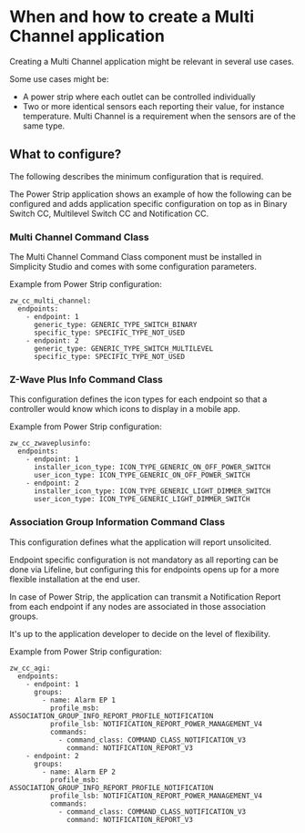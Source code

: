 # When and how to create a Multi Channel application

Creating a Multi Channel application might be relevant in several use cases.

Some use cases might be:
* A power strip where each outlet can be controlled individually
* Two or more identical sensors each reporting their value, for instance temperature. Multi Channel
  is a requirement when the sensors are of the same type.

## What to configure?
The following describes the minimum configuration that is required.

The Power Strip application shows an example of how the following can be configured and adds
application specific configuration on top as in Binary Switch CC, Multilevel Switch CC and
Notification CC.

### Multi Channel Command Class
The Multi Channel Command Class component must be installed in Simplicity Studio and comes with
some configuration parameters.

Example from Power Strip configuration:
```
zw_cc_multi_channel:
  endpoints:
    - endpoint: 1
      generic_type: GENERIC_TYPE_SWITCH_BINARY
      specific_type: SPECIFIC_TYPE_NOT_USED
    - endpoint: 2
      generic_type: GENERIC_TYPE_SWITCH_MULTILEVEL
      specific_type: SPECIFIC_TYPE_NOT_USED
```

### Z-Wave Plus Info Command Class
This configuration defines the icon types for each endpoint so that a controller would know
which icons to display in a mobile app.

Example from Power Strip configuration:
```
zw_cc_zwaveplusinfo:
  endpoints:
    - endpoint: 1
      installer_icon_type: ICON_TYPE_GENERIC_ON_OFF_POWER_SWITCH
      user_icon_type: ICON_TYPE_GENERIC_ON_OFF_POWER_SWITCH
    - endpoint: 2
      installer_icon_type: ICON_TYPE_GENERIC_LIGHT_DIMMER_SWITCH
      user_icon_type: ICON_TYPE_GENERIC_LIGHT_DIMMER_SWITCH
```

### Association Group Information Command Class
This configuration defines what the application will report unsolicited.

Endpoint specific configuration is not mandatory as all reporting can be done via Lifeline, but
configuring this for endpoints opens up for a more flexible installation at the end user.

In case of Power Strip, the application can transmit a Notification Report from each endpoint if
any nodes are associated in those association groups.

It's up to the application developer to decide on the level of flexibility.

Example from Power Strip configuration:
```
zw_cc_agi:
  endpoints:
    - endpoint: 1
      groups:
        - name: Alarm EP 1
          profile_msb: ASSOCIATION_GROUP_INFO_REPORT_PROFILE_NOTIFICATION
          profile_lsb: NOTIFICATION_REPORT_POWER_MANAGEMENT_V4
          commands:
            - command_class: COMMAND_CLASS_NOTIFICATION_V3
              command: NOTIFICATION_REPORT_V3
    - endpoint: 2
      groups:
        - name: Alarm EP 2
          profile_msb: ASSOCIATION_GROUP_INFO_REPORT_PROFILE_NOTIFICATION
          profile_lsb: NOTIFICATION_REPORT_POWER_MANAGEMENT_V4
          commands:
            - command_class: COMMAND_CLASS_NOTIFICATION_V3
              command: NOTIFICATION_REPORT_V3
```
